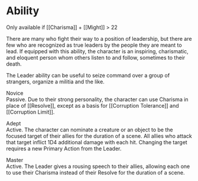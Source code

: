 # Ability
Only available if [[Charisma]] + [[Might]] > 22

There are many who fight their way to a position of leadership, but there are few who are recognized as true leaders by the people they are meant to lead. If equipped with this ability, the character is an inspiring, charismatic, and eloquent person whom others listen to and follow, sometimes to their death.

The Leader ability can be useful to seize command over a group of strangers, organize a militia and the like.

Novice<br>Passive. Due to their strong personality, the character can use Charisma in place of [[Resolve]], except as a basis for [[Corruption Tolerance]] and [[Corruption Limit]].

Adept<br>Active. The character can nominate a creature or an object to be the focused target of their allies for the duration of a scene. All allies who attack that target inflict 1D4 additional damage with each hit. Changing the target requires a new Primary Action from the Leader.

Master<br>Active. The Leader gives a rousing speech to their allies, allowing each one to use their Charisma instead of their Resolve for the duration of a scene.
